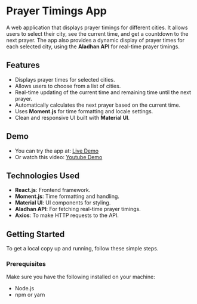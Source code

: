 # Prayer Timings App

A web application that displays prayer timings for different cities. It allows users to select their city, see the current time, and get a countdown to the next prayer. The app also provides a dynamic display of prayer times for each selected city, using the **Aladhan API** for real-time prayer timings.

## Features

- Displays prayer times for selected cities.
- Allows users to choose from a list of cities.
- Real-time updating of the current time and remaining time until the next prayer.
- Automatically calculates the next prayer based on the current time.
- Uses **Moment.js** for time formatting and locale settings.
- Clean and responsive UI built with **Material UI**.

## Demo

- You can try the app at: [Live Demo](https://prayers-times-reactjs.netlify.app/)
- Or watch this video: [Youtube Demo](https://youtu.be/lRSOtLndcMo)


## Technologies Used

- **React.js**: Frontend framework.
- **Moment.js**: Time formatting and handling.
- **Material UI**: UI components for styling.
- **Aladhan API**: For fetching real-time prayer timings.
- **Axios**: To make HTTP requests to the API.

## Getting Started

To get a local copy up and running, follow these simple steps.

### Prerequisites

Make sure you have the following installed on your machine:
- Node.js
- npm or yarn
